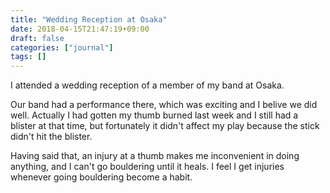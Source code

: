 ```yaml
---
title: "Wedding Reception at Osaka"
date: 2018-04-15T21:47:19+09:00
draft: false
categories: ["journal"]
tags: []
---
```


I attended a wedding reception of a member of my band at Osaka.

Our band had a performance there, which was exciting and I belive we did well.
Actually I had gotten my thumb burned last week and I still had a blister at that time, but fortunately it didn't affect my play because the stick didn't hit the blister.

Having said that, an injury at a thumb makes me inconvenient in doing anything, and I can't go bouldering until it heals. I feel I get injuries whenever going bouldering become a habit.